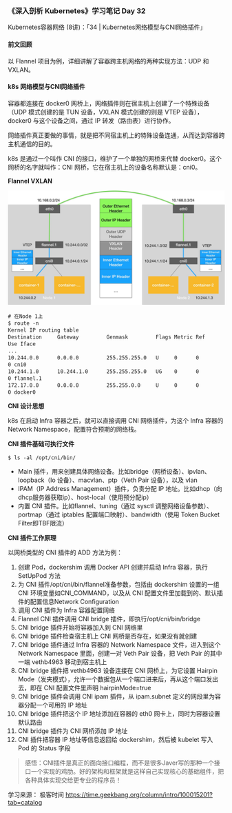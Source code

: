 ### 《深入剖析 Kubernetes》学习笔记 Day 32

Kubernetes容器网络 (8讲)：「34 | Kubernetes网络模型与CNI网络插件」

#### 前文回顾

以 Flannel 项目为例，详细讲解了容器跨主机网络的两种实现方法：UDP 和 VXLAN。

#### k8s 网络模型与CNI网络插件

容器都连接在 docker0 网桥上，网络插件则在宿主机上创建了一个特殊设备（UDP 模式创建的是 TUN 设备，VXLAN 模式创建的则是 VTEP 设备），docker0 与这个设备之间，通过 IP 转发（路由表）进行协作。

网络插件真正要做的事情，就是把不同宿主机上的特殊设备连通，从而达到容器跨主机通信的目的。

k8s 是通过一个叫作 CNI 的接口，维护了一个单独的网桥来代替 docker0。这个网桥的名字就叫作：CNI 网桥，它在宿主机上的设备名称默认是：cni0。

**Flannel VXLAN**

![](media/16765707247611.jpg)


```
# 在Node 1上
$ route -n
Kernel IP routing table
Destination     Gateway         Genmask         Flags Metric Ref    Use Iface
...
10.244.0.0      0.0.0.0         255.255.255.0   U     0      0        0 cni0
10.244.1.0      10.244.1.0      255.255.255.0   UG    0      0        0 flannel.1
172.17.0.0      0.0.0.0         255.255.0.0     U     0      0        0 docker0
```

**CNI 设计思想**

k8s 在启动 Infra 容器之后，就可以直接调用 CNI 网络插件，为这个 Infra 容器的 Network Namespace，配置符合预期的网络栈。

**CNI 插件基础可执行文件**

```
$ ls -al /opt/cni/bin/
```

* Main 插件，用来创建具体网络设备。比如bridge（网桥设备）、ipvlan、loopback（lo 设备）、macvlan、ptp（Veth Pair 设备），以及 vlan
* IPAM（IP Address Management）插件，负责分配 IP 地址。比如dhcp（向dhcp服务器获取ip）、host-local（使用预分配ip）
* 内置 CNI 插件。比如flannel、tuning（通过 sysctl 调整网络设备参数）、portmap（通过 iptables 配置端口映射）、bandwidth（使用 Token Bucket Filter即TBF限流）

**CNI 插件工作原理**

以网桥类型的 CNI 插件的 ADD 方法为例：

1. 创建 Pod，dockershim 调用 Docker API 创建并启动 Infra 容器，执行 SetUpPod 方法
2. 为 CNI 插件/opt/cni/bin/flannel准备参数，包括由 dockershim 设置的一组 CNI 环境变量如CNI_COMMAND，以及从 CNI 配置文件里加载到的、默认插件的配置信息Network Configuration
3. 调用 CNI 插件为 Infra 容器配置网络
4. Flannel CNI 插件调用 CNI bridge 插件，即执行/opt/cni/bin/bridge
5. CNI bridge 插件开始将容器加入到 CNI 网络里
6. CNI bridge 插件检查宿主机上 CNI 网桥是否存在，如果没有就创建
6. CNI bridge 插件通过 Infra 容器的 Network Namespace 文件，进入到这个 Network Namespace 里面，创建一对 Veth Pair 设备，把 Veth Pair 的其中一端 vethb4963 移动到宿主机上
7. CNI bridge 插件把 vethb4963 设备连接在 CNI 网桥上，为它设置 Hairpin Mode（发夹模式），允许一个数据包从一个端口进来后，再从这个端口发出去，即在 CNI 配置文件里声明 hairpinMode=true
8. CNI bridge 插件会调用 CNI ipam 插件，从 ipam.subnet 定义的网段里为容器分配一个可用的 IP 地址
9. CNI bridge 插件把这个 IP 地址添加在容器的 eth0 网卡上，同时为容器设置默认路由
10. CNI bridge 插件为 CNI 网桥添加 IP 地址
11. CNI 插件把容器 IP 地址等信息返回给 dockershim，然后被 kubelet 写入 Pod 的 Status 字段

> 感悟：CNI插件是真正的面向接口编程，而不是很多Javer写的那种一个接口一个实现的鸡肋。好的架构和框架就是这样自己实现核心的基础组件，把各种具体实现交给更专业的程序员！

学习来源： 极客时间 https://time.geekbang.org/column/intro/100015201?tab=catalog


